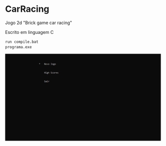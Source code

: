 # CarRacing

Jogo 2d "Brick game car racing"

Escrito em linguagem C
```sh
run compile.bat
programa.exe
```
![alt text](CarRace.gif)
